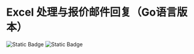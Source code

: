 

# Excel 处理与报价邮件回复（Go语言版本）

![Static Badge](https://img.shields.io/badge/build-1.24-blue?style=flat&logo=go&color=%2300ADEF)
![Static Badge](https://img.shields.io/badge/Excel2013%2B-%231E8449?style=flat&logo=excel)
